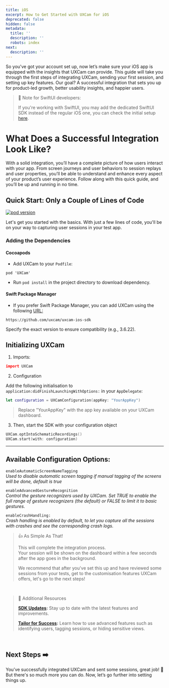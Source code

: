 ```yaml
---
title: iOS
excerpt: How to Get Started with UXCam for iOS
deprecated: false
hidden: false
metadata:
  title: ''
  description: ''
  robots: index
next:
  description: ''
---
```

So you've got your account set up, now let’s make sure your iOS app is equipped with the insights that UXCam can provide. This guide will take you through the first steps of integrating UXCam, sending your first session, and setting up key features. Our goal? A successful integration that sets you up for product-led growth, better usability insights, and happier users.

> 🚧 Note for SwiftUI developers:
>
> If you're working with SwiftUI, you may add the dedicated SwiftUI SDK instead of the regular iOS one, you can check the initial setup [here](https://developer.uxcam.com/v1.1/docs/swiftui).

# What Does a Successful Integration Look Like?

With a solid integration, you’ll have a complete picture of how users interact with your app. From screen journeys and user behaviors to session replays and user properties, you’ll be able to understand and enhance every aspect of your product’s user experience. Follow along with this quick guide, and you’ll be up and running in no time.

## Quick Start: Only a Couple of Lines of Code

[![pod version](https://img.shields.io/cocoapods/v/UXCam)](https://github.com/uxcam/uxcam-ios-sdk/tree/3.6.11)

Let's get you started with the basics. With just a few lines of code, you'll be on your way to capturing user sessions in your test app.

### Adding the Dependencies

#### Cocoapods

* Add UXCam to your `Podfile`:

`pod 'UXCam'`

* Run <code>pod install</code> in the project directory to download dependency.

#### Swift Package Manager

* If you prefer Swift Package Manager, you can add UXCam using the following [URL:](https://github.com/uxcam/uxcam-ios-sdk)

`https://github.com/uxcam/uxcam-ios-sdk`

Specify the exact version to ensure compatibility (e.g., 3.6.22).

## Initializing UXCam

1. Imports:

```coffeescript Swift
import UXCam
```

2. Configuration

Add the following initialisation to `application:didFinishLaunchingWithOptions:` in your `AppDelegate`:

```swift
let configuration = UXCamConfiguration(appKey: "YourAppKey")
```

> Replace "YourAppKey" with the app key available on your UXCam dashboard.

3. Then, start the SDK with your configuration object

```swift
UXCam.optIntoSchematicRecordings()
UXCam.start(with: configuration)
```

***

## Available Configuration Options:

<p style={{ fontSize: "18px" }}><code class="language-java">enableAutomaticScreenNameTagging</code></br>
<em style={{ fontSize: "13px" }}>Used to disable automatic screen tagging if manual tagging of the screens will be done, default is true</em></p>

<p style={{ fontSize: "18px" }}><code class="language-java">enableAdvancedGestureRecognition</code></br>
<em style={{ fontSize: "13px" }}>Control the gesture recognizers used by UXCam. Set TRUE to enable the full range of gesture recognizers (the default) or FALSE to limit it to basic gestures.</em></p>

<p style={{ fontSize: "18px" }}><code class="language-java">enableCrashHandling:</code></br>
<em style={{ fontSize: "13px" }}>Crash handling is enabled by default, to let you capture all the sessions with crashes and see the corresponding crash logs.</em></p>

> 👍 As Simple As That!
>
> This will complete the integration process.\
> Your session will be shown on the dashboard within a few seconds after the app goes in the background.
>
> We recommend that after you've set this up and have reviewed some sessions from your tests, get to the customisation features UXCam offers, let's go to the next steps!

<br />

> 📘 Additional Resources
>
> **[SDK Updates](https://developer.uxcam.com/docs/changelog):** Stay up to date with the latest features and improvements.
>
> **[Tailor for Success](https://help.uxcam.com/hc/en-us/articles/360022226651-How-to-customize-the-UXCam-account):** Learn how to use advanced features such as identifying users, tagging sessions, or hiding sensitive views.

<br />

## Next Steps ➡️

You’ve successfully integrated UXCam and sent some sessions, great job! 🎉 But there's so much more you can do. Now, let’s go further into setting things up.